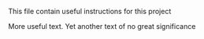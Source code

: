 This file contain useful instructions for this project

More useful text.
Yet another text of no great significance
